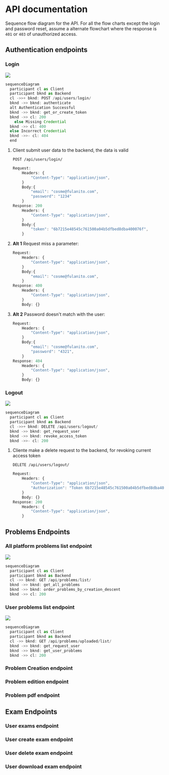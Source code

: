 # API documentation

Sequence flow diagram for the API. For all the flow charts except the login and password reset, assume a alternate flowchart where the response is `401` or `403` of unauthorized access.

## Authentication endpoints

### Login

[![](https://mermaid.ink/img/eyJjb2RlIjoic2VxdWVuY2VEaWFncmFtXG4gIHBhcnRpY2lwYW50IGNsIGFzIENsaWVudFxuICBwYXJ0aWNpcGFudCBia25kIGFzIEJhY2tlbmRcbiAgY2wgLT4-KyBia25kOiBQT1NUIC9hcGkvdXNlcnMvbG9naW4vXG4gIGJrbmQgLT4-IGJrbmQ6IGF1dGhlbnRpY2F0ZVxuICBhbHQgQXV0aGVudGljYXRpb24gU3VjY2Vzc2Z1bCBcbiAgYmtuZCAtPj4gYmtuZDogZ2V0X29yX2NyZWF0ZV90b2tlblxuICBia25kIC0-PiBjbDogMjAwXG5cdGVsc2UgTWlzc2luZyBDcmVkZW50aWFsXG4gIGJrbmQgLT4-IGNsOiA0MDBcbiAgZWxzZSBJbmNvcnJlY3QgQ3JlZGVudGlhbFxuICBia25kIC0-Pi0gY2w6IDQwNFxuICBlbmQiLCJtZXJtYWlkIjp7InRoZW1lIjoiZGVmYXVsdCJ9LCJ1cGRhdGVFZGl0b3IiOmZhbHNlfQ)](https://mermaid-js.github.io/mermaid-live-editor/#/edit/eyJjb2RlIjoic2VxdWVuY2VEaWFncmFtXG4gIHBhcnRpY2lwYW50IGNsIGFzIENsaWVudFxuICBwYXJ0aWNpcGFudCBia25kIGFzIEJhY2tlbmRcbiAgY2wgLT4-KyBia25kOiBQT1NUIC9hcGkvdXNlcnMvbG9naW4vXG4gIGJrbmQgLT4-IGJrbmQ6IGF1dGhlbnRpY2F0ZVxuICBhbHQgQXV0aGVudGljYXRpb24gU3VjY2Vzc2Z1bCBcbiAgYmtuZCAtPj4gYmtuZDogZ2V0X29yX2NyZWF0ZV90b2tlblxuICBia25kIC0-PiBjbDogMjAwXG5cdGVsc2UgTWlzc2luZyBDcmVkZW50aWFsXG4gIGJrbmQgLT4-IGNsOiA0MDBcbiAgZWxzZSBJbmNvcnJlY3QgQ3JlZGVudGlhbFxuICBia25kIC0-Pi0gY2w6IDQwNFxuICBlbmQiLCJtZXJtYWlkIjp7InRoZW1lIjoiZGVmYXVsdCJ9LCJ1cGRhdGVFZGl0b3IiOmZhbHNlfQ)

```js
sequenceDiagram
  participant cl as Client
  participant bknd as Backend
  cl ->>+ bknd: POST /api/users/login/
  bknd ->> bknd: authenticate
  alt Authentication Successful
  bknd ->> bknd: get_or_create_token
  bknd ->> cl: 200
	else Missing Credential
  bknd ->> cl: 400
  else Incorrect Credential
  bknd ->>- cl: 404
  end
```

1. Client submit user data to the backend, the data is valid

   `POST /api/users/login/`

   ```js
   Request:
       Headers: {
           "Content-Type": "application/json",
       }
       Body:{
           "email": "cosme@fulanito.com",
           "password": "1234"
       }
   Response: 200
       Headers: {
           "Content-Type": "application/json",
       }
       Body:{
           "token": "6b7215e48545c761500a04b5dfbed8dba400076f",
       }
   ```

2. **Alt 1** Request miss a parameter:

   ```js
   Request:
       Headers: {
           "Content-Type": "application/json",
       }
       Body:{
           "email": "cosme@fulanito.com",
       }
   Response: 400
       Headers: {
           "Content-Type": "application/json",
       }
       Body: {}
   ```

3. **Alt 2** Password doesn't match with the user:
   ```js
   Request:
       Headers: {
           "Content-Type": "application/json",
       }
       Body:{
           "email": "cosme@fulanito.com",
           "password": "4321",
       }
   Response: 404
       Headers: {
           "Content-Type": "application/json",
       }
       Body: {}
   ```

### Logout

[![](https://mermaid.ink/img/eyJjb2RlIjoic2VxdWVuY2VEaWFncmFtXG4gIHBhcnRpY2lwYW50IGNsIGFzIENsaWVudFxuICBwYXJ0aWNpcGFudCBia25kIGFzIEJhY2tlbmRcbiAgY2wgLT4-KyBia25kOiBERUxFVEUgL2FwaS91c2Vycy9sb2dvdXQvXG4gIGJrbmQgLT4-IGJrbmQ6IGdldF9yZXF1ZXN0X3VzZXJcbiAgYmtuZCAtPj4gYmtuZDogcmV2b2tlX2FjY2Vzc190b2tlblxuICBia25kIC0-Pi0gY2w6IDIwMCIsIm1lcm1haWQiOnsidGhlbWUiOiJkZWZhdWx0In0sInVwZGF0ZUVkaXRvciI6ZmFsc2V9)](https://mermaid-js.github.io/mermaid-live-editor/#/edit/eyJjb2RlIjoic2VxdWVuY2VEaWFncmFtXG4gIHBhcnRpY2lwYW50IGNsIGFzIENsaWVudFxuICBwYXJ0aWNpcGFudCBia25kIGFzIEJhY2tlbmRcbiAgY2wgLT4-KyBia25kOiBERUxFVEUgL2FwaS91c2Vycy9sb2dvdXQvXG4gIGJrbmQgLT4-IGJrbmQ6IGdldF9yZXF1ZXN0X3VzZXJcbiAgYmtuZCAtPj4gYmtuZDogcmV2b2tlX2FjY2Vzc190b2tlblxuICBia25kIC0-Pi0gY2w6IDIwMCIsIm1lcm1haWQiOnsidGhlbWUiOiJkZWZhdWx0In0sInVwZGF0ZUVkaXRvciI6ZmFsc2V9)

```js
sequenceDiagram
  participant cl as Client
  participant bknd as Backend
  cl ->>+ bknd: DELETE /api/users/logout/
  bknd ->> bknd: get_request_user
  bknd ->> bknd: revoke_access_token
  bknd ->>- cl: 200
```

1. Cliente make a delete request to the backend, for revoking current access token

   `DELETE /api/users/logout/`

   ```js
   Request:
       Headers: {
           "Content-Type": "application/json",
           "Authorization": "Token 6b7215e48545c761500a04b5dfbed8dba400076f",
       }
       Body: {}
   Response: 200
       Headers: {
           "Content-Type": "application/json",
       }
   ```

## Problems Endpoints

### All platform problems list endpoint

[![](https://mermaid.ink/img/eyJjb2RlIjoic2VxdWVuY2VEaWFncmFtXG4gIHBhcnRpY2lwYW50IGNsIGFzIENsaWVudFxuICBwYXJ0aWNpcGFudCBia25kIGFzIEJhY2tlbmRcbiAgY2wgLT4-IGJrbmQ6IEdFVCAvYXBpL3Byb2JsZW1zL2xpc3QvXG4gIGJrbmQgLT4-IGJrbmQ6IGdldF9hbGxfcHJvYmxlbXNcbiAgYmtuZCAtPj4gYmtuZDogb3JkZXJfcHJvYmxlbXNfYnlfY3JlYXRpb25fZGVzY2VudFxuICBia25kIC0-PiBjbDogMjAwIiwibWVybWFpZCI6eyJ0aGVtZSI6ImRlZmF1bHQifSwidXBkYXRlRWRpdG9yIjpmYWxzZX0)](https://mermaid-js.github.io/mermaid-live-editor/#/edit/eyJjb2RlIjoic2VxdWVuY2VEaWFncmFtXG4gIHBhcnRpY2lwYW50IGNsIGFzIENsaWVudFxuICBwYXJ0aWNpcGFudCBia25kIGFzIEJhY2tlbmRcbiAgY2wgLT4-IGJrbmQ6IEdFVCAvYXBpL3Byb2JsZW1zL2xpc3QvXG4gIGJrbmQgLT4-IGJrbmQ6IGdldF9hbGxfcHJvYmxlbXNcbiAgYmtuZCAtPj4gYmtuZDogb3JkZXJfcHJvYmxlbXNfYnlfY3JlYXRpb25fZGVzY2VudFxuICBia25kIC0-PiBjbDogMjAwIiwibWVybWFpZCI6eyJ0aGVtZSI6ImRlZmF1bHQifSwidXBkYXRlRWRpdG9yIjpmYWxzZX0)

```js
sequenceDiagram
  participant cl as Client
  participant bknd as Backend
  cl ->> bknd: GET /api/problems/list/
  bknd ->> bknd: get_all_problems
  bknd ->> bknd: order_problems_by_creation_descent
  bknd ->> cl: 200
```

### User problems list endpoint

[![](https://mermaid.ink/img/eyJjb2RlIjoic2VxdWVuY2VEaWFncmFtXG4gIHBhcnRpY2lwYW50IGNsIGFzIENsaWVudFxuICBwYXJ0aWNpcGFudCBia25kIGFzIEJhY2tlbmRcbiAgY2wgLT4-IGJrbmQ6IEdFVCAvYXBpL3Byb2JsZW1zL3VwbG9hZGVkL2xpc3QvXG4gIGJrbmQgLT4-IGJrbmQ6IGdldF9yZXF1ZXN0X3VzZXJcbiAgYmtuZCAtPj4gYmtuZDogZ2V0X3VzZXJfcHJvYmxlbXNcbiAgYmtuZCAtPj4gY2w6IDIwMCIsIm1lcm1haWQiOnsidGhlbWUiOiJkZWZhdWx0In0sInVwZGF0ZUVkaXRvciI6ZmFsc2V9)](https://mermaid-js.github.io/mermaid-live-editor/#/edit/eyJjb2RlIjoic2VxdWVuY2VEaWFncmFtXG4gIHBhcnRpY2lwYW50IGNsIGFzIENsaWVudFxuICBwYXJ0aWNpcGFudCBia25kIGFzIEJhY2tlbmRcbiAgY2wgLT4-IGJrbmQ6IEdFVCAvYXBpL3Byb2JsZW1zL3VwbG9hZGVkL2xpc3QvXG4gIGJrbmQgLT4-IGJrbmQ6IGdldF9yZXF1ZXN0X3VzZXJcbiAgYmtuZCAtPj4gYmtuZDogZ2V0X3VzZXJfcHJvYmxlbXNcbiAgYmtuZCAtPj4gY2w6IDIwMCIsIm1lcm1haWQiOnsidGhlbWUiOiJkZWZhdWx0In0sInVwZGF0ZUVkaXRvciI6ZmFsc2V9)

```js
sequenceDiagram
  participant cl as Client
  participant bknd as Backend
  cl ->> bknd: GET /api/problems/uploaded/list/
  bknd ->> bknd: get_request_user
  bknd ->> bknd: get_user_problems
  bknd ->> cl: 200
```

### Problem Creation endpoint

### Problem edition endpoint

### Problem pdf endpoint

## Exam Endpoints

### User exams endpoint

### User create exam endpoint

### User delete exam endpoint

### User download exam endpoint
